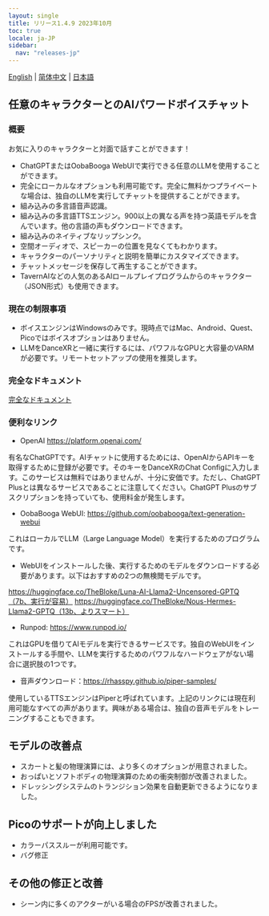 ```yaml
---
layout: single
title: リリース1.4.9 2023年10月
toc: true
locale: ja-JP
sidebar:
  nav: "releases-jp"
---
```

[English](/dancexr/releases/1.4.9) | [简体中文](/zh/dancexr/releases/1.4.9) | [日本語](/jp/dancexr/releases/1.4.9)

## 任意のキャラクターとのAIパワードボイスチャット
### 概要
お気に入りのキャラクターと対面で話すことができます！
* ChatGPTまたはOobaBooga WebUIで実行できる任意のLLMを使用することができます。
* 完全にローカルなオプションも利用可能です。完全に無料かつプライベートな場合は、独自のLLMを実行してチャットを提供することができます。
* 組み込みの多言語音声認識。
* 組み込みの多言語TTSエンジン。900以上の異なる声を持つ英語モデルを含んでいます。他の言語の声もダウンロードできます。
* 組み込みのネイティブなリップシンク。
* 空間オーディオで、スピーカーの位置を見なくてもわかります。
* キャラクターのパーソナリティと説明を簡単にカスタマイズできます。
* チャットメッセージを保存して再生することができます。
* TavernAIなどの人気のあるAIロールプレイプログラムからのキャラクター（JSON形式）も使用できます。

### 現在の制限事項
* ボイスエンジンはWindowsのみです。現時点ではMac、Android、Quest、Picoではボイスオプションはありません。
* LLMをDanceXRと一緒に実行するには、パワフルなGPUと大容量のVARMが必要です。リモートセットアップの使用を推奨します。

### 完全なドキュメント
[完全なドキュメント](../ai_chat)

### 便利なリンク

* OpenAI https://platform.openai.com/

有名なChatGPTです。AIチャットに使用するためには、OpenAIからAPIキーを取得するために登録が必要です。そのキーをDanceXRのChat Configに入力します。このサービスは無料ではありませんが、十分に安価です。ただし、ChatGPT Plusとは異なるサービスであることに注意してください。ChatGPT Plusのサブスクリプションを持っていても、使用料金が発生します。

* OobaBooga WebUI: https://github.com/oobabooga/text-generation-webui

これはローカルでLLM（Large Language Model）を実行するためのプログラムです。

* WebUIをインストールした後、実行するためのモデルをダウンロードする必要があります。以下はおすすめの2つの無検閲モデルです。

https://huggingface.co/TheBloke/Luna-AI-Llama2-Uncensored-GPTQ（7b、実行が容易）
https://huggingface.co/TheBloke/Nous-Hermes-Llama2-GPTQ（13b、よりスマート）

* Runpod: https://www.runpod.io/

これはGPUを借りてAIモデルを実行できるサービスです。独自のWebUIをインストールする手間や、LLMを実行するためのパワフルなハードウェアがない場合に選択肢の1つです。

* 音声ダウンロード：https://rhasspy.github.io/piper-samples/

使用しているTTSエンジンはPiperと呼ばれています。上記のリンクには現在利用可能なすべての声があります。興味がある場合は、独自の音声モデルをトレーニングすることもできます。

## モデルの改善点
* スカートと髪の物理演算には、より多くのオプションが用意されました。
* おっぱいとソフトボディの物理演算のための衝突制御が改善されました。
* ドレッシングシステムのトランジション効果を自動更新できるようになりました。

## Picoのサポートが向上しました
* カラーパススルーが利用可能です。
* バグ修正

## その他の修正と改善
* シーン内に多くのアクターがいる場合のFPSが改善されました。